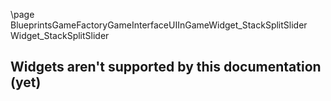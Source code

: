 \page BlueprintsGameFactoryGameInterfaceUIInGameWidget_StackSplitSlider Widget_StackSplitSlider
## Widgets aren't supported by this documentation (yet)
